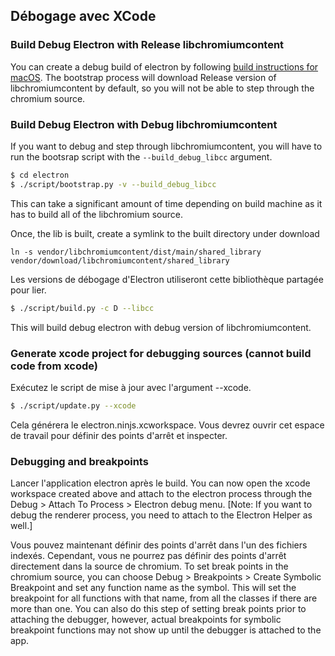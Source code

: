 ## Débogage avec XCode

### Build Debug Electron with Release libchromiumcontent

You can create a debug build of electron by following [build instructions for macOS](build-instructions-osx.md). The bootstrap process will download Release version of libchromiumcontent by default, so you will not be able to step through the chromium source.

### Build Debug Electron with Debug libchromiumcontent

If you want to debug and step through libchromiumcontent, you will have to run the bootsrap script with the `--build_debug_libcc` argument.

```sh
$ cd electron
$ ./script/bootstrap.py -v --build_debug_libcc
```

This can take a significant amount of time depending on build machine as it has to build all of the libchromium source.

Once, the lib is built, create a symlink to the built directory under download

`ln -s vendor/libchromiumcontent/dist/main/shared_library vendor/download/libchromiumcontent/shared_library`

Les versions de débogage d'Electron utiliseront cette bibliothèque partagée pour lier.

```sh
$ ./script/build.py -c D --libcc
```

This will build debug electron with debug version of libchromiumcontent.

### Generate xcode project for debugging sources (cannot build code from xcode)

Exécutez le script de mise à jour avec l'argument --xcode.

```sh
$ ./script/update.py --xcode
```

Cela générera le electron.ninjs.xcworkspace. Vous devrez ouvrir cet espace de travail pour définir des points d'arrêt et inspecter.

### Debugging and breakpoints

Lancer l'application electron après le build. You can now open the xcode workspace created above and attach to the electron process through the Debug > Attach To Process > Electron debug menu. [Note: If you want to debug the renderer process, you need to attach to the Electron Helper as well.]

Vous pouvez maintenant définir des points d'arrêt dans l'un des fichiers indexés. Cependant, vous ne pourrez pas définir des points d'arrêt directement dans la source de chromium. To set break points in the chromium source, you can choose Debug > Breakpoints > Create Symbolic Breakpoint and set any function name as the symbol. This will set the breakpoint for all functions with that name, from all the classes if there are more than one. You can also do this step of setting break points prior to attaching the debugger, however, actual breakpoints for symbolic breakpoint functions may not show up until the debugger is attached to the app.